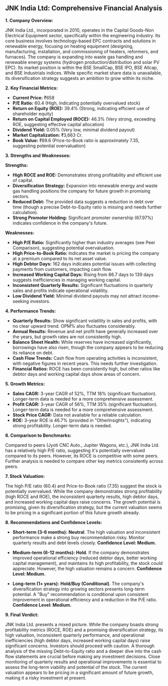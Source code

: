 ## JNK India Ltd: Comprehensive Financial Analysis

**1. Company Overview:**

JNK India Ltd., incorporated in 2010, operates in the Capital Goods-Non Electrical Equipment sector, specifically within the engineering industry.  Its core business involves technology-based EPC contracts and solutions in renewable energy, focusing on heating equipment (designing, manufacturing, installation, and commissioning of heaters, reformers, and furnaces).  The company is expanding into waste gas handling and renewable energy systems (hydrogen production/distribution and solar PV EPC).  Its market position is within the BSE SmallCap, BSE IPO, BSE Allcap, and BSE Industrials indices.  While specific market share data is unavailable, its diversification strategy suggests an ambition to grow within its niche.

**2. Key Financial Metrics:**

* **Current Price:** ₹658
* **P/E Ratio:** 60.4 (High, indicating potentially overvalued stock)
* **Return on Equity (ROE):** 39.4% (Strong, indicating efficient use of shareholder equity)
* **Return on Capital Employed (ROCE):** 46.3% (Very strong, exceeding ROE, suggesting effective capital allocation)
* **Dividend Yield:** 0.05% (Very low, minimal dividend payout)
* **Market Capitalization:** ₹3,663 Cr.
* **Book Value:** ₹89.6 (Price-to-Book ratio is approximately 7.35, suggesting potential overvaluation)


**3. Strengths and Weaknesses:**

**Strengths:**

* **High ROCE and ROE:** Demonstrates strong profitability and efficient use of capital.
* **Diversification Strategy:** Expansion into renewable energy and waste gas handling positions the company for future growth in promising sectors.
* **Reduced Debt:**  The provided data suggests a reduction in debt over time (though a precise Debt-to-Equity ratio is missing and needs further calculation).
* **Strong Promoter Holding:**  Significant promoter ownership (67.97%) indicates confidence in the company's future.

**Weaknesses:**

* **High P/E Ratio:**  Significantly higher than industry averages (see Peer Comparison), suggesting potential overvaluation.
* **High Price-to-Book Ratio:**  Indicates the market is pricing the company at a premium compared to its net asset value.
* **High Debtor Days:**  162 days indicates potential issues with collecting payments from customers, impacting cash flow.
* **Increased Working Capital Days:**  Rising from 86.7 days to 139 days suggests inefficiencies in managing working capital.
* **Inconsistent Quarterly Results:**  Significant fluctuations in quarterly sales and profits indicate operational volatility.
* **Low Dividend Yield:**  Minimal dividend payouts may not attract income-seeking investors.


**4. Performance Trends:**

* **Quarterly Results:** Show significant volatility in sales and profits, with no clear upward trend. OPM% also fluctuates considerably.
* **Annual Results:**  Revenue and net profit have generally increased over the years, but growth rates are not consistently high.
* **Balance Sheet Health:**  While reserves have increased significantly, borrowings have also risen, though the company appears to be reducing its reliance on debt.
* **Cash Flow Trends:**  Cash flow from operating activities is inconsistent, with negative figures in recent years.  This needs further investigation.
* **Financial Ratios:** ROCE has been consistently high, but other ratios like debtor days and working capital days show areas of concern.


**5. Growth Metrics:**

* **Sales CAGR:**  3-year CAGR of 52%, TTM 18% (significant fluctuation).  Longer-term data is needed for a more comprehensive assessment.
* **Profit CAGR:** 3-year CAGR of 56%, TTM 35% (significant fluctuation).  Longer-term data is needed for a more comprehensive assessment.
* **Stock Price CAGR:**  Data not available for a reliable calculation.
* **ROE:**  3-year ROE is 46.7% (provided in "OtherInsights"), indicating strong profitability.  Longer-term data is needed.


**6. Comparison to Benchmarks:**

Compared to peers (Jyoti CNC Auto., Jupiter Wagons, etc.), JNK India Ltd. has a relatively high P/E ratio, suggesting it's potentially overvalued compared to its peers.  However, its ROCE is competitive with some peers.  Further analysis is needed to compare other key metrics consistently across peers.


**7. Stock Valuation:**

The high P/E ratio (60.4) and Price-to-Book ratio (7.35) suggest the stock is potentially overvalued.  While the company demonstrates strong profitability (high ROCE and ROE), the inconsistent quarterly results, high debtor days, and increased working capital days raise concerns.  The growth potential is promising, given its diversification strategy, but the current valuation seems to be pricing in a significant portion of this future growth already.


**8. Recommendations and Confidence Levels:**

* **Short-term (3-6 months):** **Neutral**.  The high valuation and inconsistent performance make a strong buy recommendation risky.  Monitor quarterly results and debt levels closely.  **Confidence Level: Medium.**

* **Medium-term (6-12 months):** **Hold**.  If the company demonstrates improved operational efficiency (reduced debtor days, better working capital management), and maintains its high profitability, the stock could appreciate.  However, the high valuation remains a concern. **Confidence Level: Medium.**

* **Long-term (1+ years):** **Hold/Buy (Conditional)**.  The company's diversification strategy into growing sectors presents long-term potential.  A "Buy" recommendation is conditional upon consistent improvement in operational efficiency and a reduction in the P/E ratio.  **Confidence Level: Medium.**


**9. Final Verdict:**

JNK India Ltd. presents a mixed picture.  While the company boasts strong profitability metrics (ROCE, ROE) and a promising diversification strategy, its high valuation, inconsistent quarterly performance, and operational inefficiencies (high debtor days, increased working capital days) raise significant concerns.  Investors should proceed with caution.  A thorough analysis of the missing Debt-to-Equity ratio and a deeper dive into the cash flow statements are crucial before making any investment decisions.  Close monitoring of quarterly results and operational improvements is essential to assess the long-term viability and potential of the stock.  The current valuation appears to be pricing in a significant amount of future growth, making it a risky investment at present.
